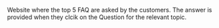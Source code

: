  Website where the top  5 FAQ are asked by the customers. 
 The answer is provided when they clcik on the Question for the relevant topic.  
